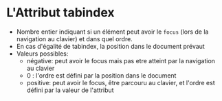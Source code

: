 # L'Attribut tabindex

- Nombre entier indiquant si un élément peut avoir le ``focus`` (lors de la navigation au clavier) et dans quel ordre.
- En cas d'égalité de tabindex, la position dans le document prévaut
- Valeurs possibles:
    - négative: peut avoir le focus mais pas etre atteint par la navigation au clavier
    - 0 : l'ordre est défini par la position dans le document
    - positive: peut avoir le focus, être parcouru au clavier, et l'ordre est défini par la valeur de l'attribut